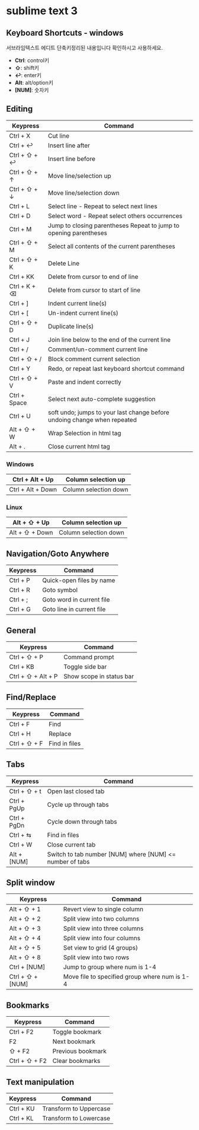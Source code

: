 # sublime text 3

## Keyboard Shortcuts - windows

서브라임텍스트 에디트 단축키정리된 내용입니다 확인하시고 사용하세요.

- **Ctrl**: control키
- **⇧**: shift키
- **↩**: enter키
- **Alt**: alt/option키
- **[NUM]**: 숫자키

## Editing

| Keypress     | Command                                  |
| ------------ | ---------------------------------------- |
| Ctrl + X     | Cut line                                 |
| Ctrl + ↩     | Insert line after                        |
| Ctrl + ⇧ + ↩ | Insert line before                       |
| Ctrl + ⇧ + ↑ | Move line/selection up                   |
| Ctrl + ⇧ + ↓ | Move line/selection down                 |
| Ctrl + L     | Select line - Repeat to select next lines |
| Ctrl + D     | Select word - Repeat select others occurrences |
| Ctrl + M     | Jump to closing parentheses Repeat to jump to opening parentheses |
| Ctrl + ⇧ + M | Select all contents of the current parentheses |
| Ctrl + ⇧ + K | Delete Line                              |
| Ctrl + KK    | Delete from cursor to end of line        |
| Ctrl + K + ⌫ | Delete from cursor to start of line      |
| Ctrl + ]     | Indent current line(s)                   |
| Ctrl + [     | Un-indent current line(s)                |
| Ctrl + ⇧ + D | Duplicate line(s)                        |
| Ctrl + J     | Join line below to the end of the current line |
| Ctrl + /     | Comment/un-comment current line          |
| Ctrl + ⇧ + / | Block comment current selection          |
| Ctrl + Y     | Redo, or repeat last keyboard shortcut command |
| Ctrl + ⇧ + V | Paste and indent correctly               |
| Ctrl + Space | Select next auto-complete suggestion     |
| Ctrl + U     | soft undo; jumps to your last change before undoing change when repeated |
| Alt + ⇧ + W  | Wrap Selection in html tag               |
| Alt + .      | Close current html tag                   |

### Windows

| Ctrl + Alt + Up   | Column selection up   |
| ----------------- | --------------------- |
| Ctrl + Alt + Down | Column selection down |

### Linux

| Alt + ⇧ + Up   | Column selection up   |
| -------------- | --------------------- |
| Alt + ⇧ + Down | Column selection down |

## Navigation/Goto Anywhere

| Keypress | Command                   |
| -------- | ------------------------- |
| Ctrl + P | Quick-open files by name  |
| Ctrl + R | Goto symbol               |
| Ctrl + ; | Goto word in current file |
| Ctrl + G | Goto line in current file |

## General

| Keypress           | Command                  |
| ------------------ | ------------------------ |
| Ctrl + ⇧ + P       | Command prompt           |
| Ctrl + KB          | Toggle side bar          |
| Ctrl + ⇧ + Alt + P | Show scope in status bar |

## Find/Replace

| Keypress     | Command       |
| ------------ | ------------- |
| Ctrl + F     | Find          |
| Ctrl + H     | Replace       |
| Ctrl + ⇧ + F | Find in files |

## Tabs

| Keypress     | Command                                  |
| ------------ | ---------------------------------------- |
| Ctrl + ⇧ + t | Open last closed tab                     |
| Ctrl + PgUp  | Cycle up through tabs                    |
| Ctrl + PgDn  | Cycle down through tabs                  |
| Ctrl + ⇆     | Find in files                            |
| Ctrl + W     | Close current tab                        |
| Alt + [NUM]  | Switch to tab number [NUM] where [NUM] <= number of tabs |

## Split window

| Keypress         | Command                                  |
| ---------------- | ---------------------------------------- |
| Alt + ⇧ + 1      | Revert view to single column             |
| Alt + ⇧ + 2      | Split view into two columns              |
| Alt + ⇧ + 3      | Split view into three columns            |
| Alt + ⇧ + 4      | Split view into four columns             |
| Alt + ⇧ + 5      | Set view to grid (4 groups)              |
| Alt + ⇧ + 8      | Split view into two rows                 |
| Ctrl + [NUM]     | Jump to group where num is 1-4           |
| Ctrl + ⇧ + [NUM] | Move file to specified group where num is 1-4 |

## Bookmarks

| Keypress      | Command           |
| ------------- | ----------------- |
| Ctrl + F2     | Toggle bookmark   |
| F2            | Next bookmark     |
| ⇧ + F2        | Previous bookmark |
| Ctrl + ⇧ + F2 | Clear bookmarks   |

## Text manipulation

| Keypress  | Command                |
| --------- | ---------------------- |
| Ctrl + KU | Transform to Uppercase |
| Ctrl + KL | Transform to Lowercase |


